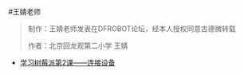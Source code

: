 #王婧老师

> 制作：王婧老师发表在DFROBOT论坛，经本人授权同意古德微转载
>
>作者：北京回龙观第二小学 王婧
>

* [学习树莓派第2课——连接设备](https://mc.dfrobot.com.cn/thread-304201-1-1.html)
   
